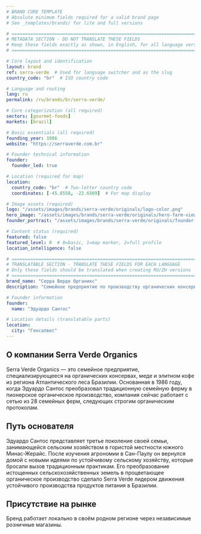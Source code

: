 ```yaml
---
# BRAND CORE TEMPLATE
# Absolute minimum fields required for a valid brand page
# See _templates/brands/ for lite and full versions

# ============================================================================
# METADATA SECTION - DO NOT TRANSLATE THESE FIELDS
# Keep these fields exactly as shown, in English, for all language versions
# ============================================================================

# Core layout and identification
layout: brand
ref: serra-verde  # Used for language switcher and as the slug
country_code: "br"  # ISO country code

# Language and routing
lang: ru
permalink: /ru/brands/br/serra-verde/

# Core categorization (all required)
sectors: [gourmet-foods]
markets: [brazil]

# Basic essentials (all required)
founding_year: 1986
website: "https://serraverde.com.br"

# Founder technical information
founder:
  founder_led: true

# Location (required for map)
location:
  country_code: "br"  # Two-letter country code
  coordinates: [-45.8558, -22.6569]  # For map display

# Image assets (required)
logo: "/assets/images/brands/serra-verde/originals/logo-color.png"
hero_image: "/assets/images/brands/serra-verde/originals/hero-farm-view.jpg"
founder_portrait: "/assets/images/brands/serra-verde/originals/founder-portrait.jpg"

# Content status (required)
featured: false
featured_level: 0  # 0=basic, 1=map marker, 2=full profile
location_intelligence: false

# ============================================================================
# TRANSLATABLE SECTION - TRANSLATE THESE FIELDS FOR EACH LANGUAGE
# Only these fields should be translated when creating RU/ZH versions
# ============================================================================
brand_name: "Серра Верде Органикс"
description: "Семейное предприятие по производству органических консервов, меда и элитного кофе из региона Атлантического леса Бразилии."

# Founder information
founder:
  name: "Эдуардо Сантос"

# Location details (translatable parts)
location:
  city: "Гонсалвес"
---
```


## О компании Serra Verde Organics

Serra Verde Organics — это семейное предприятие, специализирующееся на органических консервах, меде и элитном кофе из региона Атлантического леса Бразилии. Основанная в 1986 году, когда Эдуардо Сантос преобразовал традиционную семейную ферму в пионерское органическое производство, компания сейчас работает с сетью из 28 семейных ферм, следующих строгим органическим протоколам.

## Путь основателя

Эдуардо Сантос представляет третье поколение своей семьи, занимающейся сельским хозяйством в гористой местности южного Минас-Жерайс. После изучения агрономии в Сан-Паулу он вернулся домой с новыми идеями по устойчивому сельскому хозяйству, которые бросали вызов традиционным практикам. Его преобразование истощенных сельскохозяйственных земель в процветающее органическое производство сделало Serra Verde лидером движения устойчивого производства продуктов питания в Бразилии.

## Присутствие на рынке

Бренд работает локально в своём родном регионе через независимые розничные магазины.